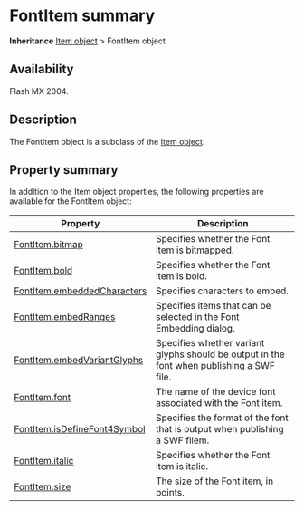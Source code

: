 # FontItem summary

**Inheritance** [Item object](../Item_object/Item_summary.md) > FontItem object

## Availability

Flash MX 2004.

## Description

The FontItem object is a subclass of the [Item object](../Item_object/Item_summary.md).

## Property summary

In addition to the Item object properties, the following properties are available for the FontItem object:

| **Property** | **Description** |
| --- | --- |
| [FontItem.bitmap](../FontItem_object/FontItem.md) | Specifies whether the Font item is bitmapped. |
| [FontItem.bold](../FontItem_object/FontItem1.md) | Specifies whether the Font item is bold. |
| [FontItem.embeddedCharacters](../FontItem_object/FontItem2.md) | Specifies characters to embed. |
| [FontItem.embedRanges](../FontItem_object/FontItem3.md) | Specifies items that can be selected in the Font Embedding dialog. |
| [FontItem.embedVariantGlyphs](../FontItem_object/FontItem4.md) | Specifies whether variant glyphs should be output in the font when publishing a SWF file. |
| [FontItem.font](../FontItem_object/FontItem5.md) | The name of the device font associated with the Font item. |
| [FontItem.isDefineFont4Symbol](../FontItem_object/FontItem6.md) | Specifies the format of the font that is output when publishing a SWF filem. |
| [FontItem.italic](../FontItem_object/FontItem7.md) | Specifies whether the Font item is italic. |
| [FontItem.size](../FontItem_object/FontItem8.md) | The size of the Font item, in points. |
